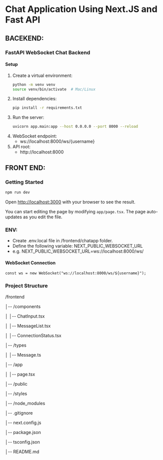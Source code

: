 # Chat Application Using Next.JS and Fast API


## BACEKEND:

### FastAPI WebSocket Chat Backend

#### Setup

1. Create a virtual environment:
    ```bash
    python -m venv venv
    source venv/bin/activate  # Mac/Linux
    ```
2. Install dependencies:
    ```bash
    pip install -r requirements.txt
    ```
3. Run the server:
    ```bash
    uvicorn app.main:app --host 0.0.0.0 --port 8000 --reload
    ```
4. WebSocket endpoint:
    - ws://localhost:8000/ws/{username}
5. API root:
    - http://localhost:8000



## FRONT END:

### Getting Started


```bash
npm run dev
```

Open [http://localhost:3000](http://localhost:3000) with your browser to see the result.

You can start editing the page by modifying `app/page.tsx`. The page auto-updates as you edit the file.


### ENV:
- Create .env.local file in /frontend/chatapp folder.
- Define the following variable: NEXT_PUBLIC_WEBSOCKET_URL
- e.g. NEXT_PUBLIC_WEBSOCKET_URL=ws://localhost:8000/ws/

####  WebSocket Connection
``` const ws = new WebSocket("ws://localhost:8000/ws/${username}"); ```

### Project Structure
/frontend

│-- /components

│   │-- ChatInput.tsx

│   │-- MessageList.tsx

│   │-- ConnectionStatus.tsx

│-- /types

│   │-- Message.ts

│-- /app

│   │-- page.tsx

│-- /public

│-- /styles

│-- /node_modules

│-- .gitignore

│-- next.config.js

│-- package.json

│-- tsconfig.json

│-- README.md

